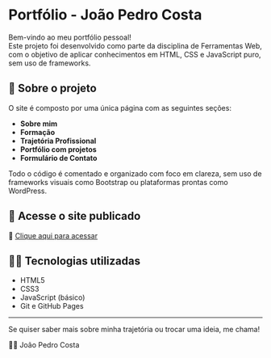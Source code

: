 # Portfólio - João Pedro Costa

Bem-vindo ao meu portfólio pessoal!  
Este projeto foi desenvolvido como parte da disciplina de Ferramentas Web, com o objetivo de aplicar conhecimentos em HTML, CSS e JavaScript puro, sem uso de frameworks.

## 🧠 Sobre o projeto
O site é composto por uma única página com as seguintes seções:
- **Sobre mim**
- **Formação**
- **Trajetória Profissional**
- **Portfólio com projetos**
- **Formulário de Contato**

Todo o código é comentado e organizado com foco em clareza, sem uso de frameworks visuais como Bootstrap ou plataformas prontas como WordPress.

## 🚀 Acesse o site publicado
📎 [Clique aqui para acessar](https://seu-usuario.github.io/nome-do-repositorio/)

## 👨‍💻 Tecnologias utilizadas
- HTML5
- CSS3
- JavaScript (básico)
- Git e GitHub Pages

---

Se quiser saber mais sobre minha trajetória ou trocar uma ideia, me chama!

🧑‍🎓 João Pedro Costa

